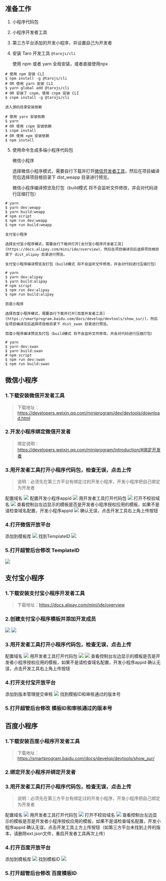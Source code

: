 ## 准备工作
1. 小程序代码包
2. 小程序开发者工具
3. 第三方平台添加的开发小程序，并设置自己为开发者
4. 安装 Taro 开发工具 `@tarojs/cli`

    使用 npm 或者 yarn 全局安装，或者直接使用npx
```
# 使用 npm 安装 CLI
$ npm install -g @tarojs/cli
# OR 使用 yarn 安装 CLI
$ yarn global add @tarojs/cli
# OR 安装了 cnpm，使用 cnpm 安装 CLI
$ cnpm install -g @tarojs/cli
```
    进入源码目录安装依赖
```
# 使用 yarn 安装依赖
$ yarn
# OR 使用 cnpm 安装依赖
$ cnpm install
# OR 使用 npm 安装依赖
$ npm install
```
5. 使用命令生成多端小程序代码包

    微信小程序

    选择微信小程序模式，需要自行下载并打开[微信开发者工具](https://developers.weixin.qq.com/miniprogram/dev/devtools/download.html)，然后在项目编译完后选择项目根目录下 dist_weapp 目录进行预览。

    微信小程序编译预览及打包（build模式 将不会监听文件修改，并会对代码进行压缩打包）
```
# yarn
$ yarn dev:weapp
$ yarn build:weapp
# npm script
$ npm run dev:weapp
$ npm run build:weapp
```

    支付宝小程序

    选择支付宝小程序模式，需要自行下载并打开[支付宝小程序开发者工具](https://docs.alipay.com/mini/ide/overview)，然后在项目编译完后选择项目根目录下 dist_alipay 目录进行预览。

    支付宝小程序编译预览及打包（build模式 将不会监听文件修改，并会对代码进行压缩打包）
```
# yarn
$ yarn dev:alipay
$ yarn build:alipay
# npm script
$ npm run dev:alipay
$ npm run build:alipay
```

    百度小程序

    选择百度小程序模式，需要自行下载并打开[百度开发者工具](https://smartprogram.baidu.com/docs/develop/devtools/show_sur/)，然后在项目编译完后选择项目根目录下 dist_swan 目录进行预览。

    百度小程序编译预览及打包（build模式 将不会监听文件修改，并会对代码进行压缩打包）
```
# yarn
$ yarn dev:swan
$ yarn build:swan
# npm script
$ npm run dev:swan
$ npm run build:swan
```

## **微信小程序**
    
### 1.下载安装微信开发者工具
> 下载地址：https://developers.weixin.qq.com/miniprogram/dev/devtools/download.html

### 2.开发小程序绑定微信开发者
> 绑定说明：https://developers.weixin.qq.com/miniprogram/introduction/#绑定开发者

### 3.用开发者工具打开小程序代码包，检查无误，点击上传
> 说明：必须先在第三方平台有绑定过的开发小程序，开发小程序把自己绑定为开发者

配置域名
![](./thumb/screenshot_1551951474343.png)
配置开发小程序appid
![](./thumb/screenshot_1543549707089.png)
用开发者工具打开代码包
![](./thumb/screenshot_1543549738145.png)
打开不校验域名
![](./thumb/screenshot_1543550105589.png)
查看控制台左边显示的模板是否是开发者小程序授权应用的模板，如果不是请检查域名配置，开发小程序appid
![](./thumb/screenshot_1543549992623.png)
确认无误，点击开发工具右上角上传按钮

### 4.打开微信开放平台
添加到模板库
![](./thumb/screenshot_1543550417614.png)
找到TemplateID
![](./thumb/screenshot_1543550508926.png)

### 5.打开超管后台修改 TemplateID
![](./thumb/screenshot_1543552332986.png)

## **支付宝小程序**

### 1.下载安装支付宝小程序开发者工具
> 下载地址：https://docs.alipay.com/mini/ide/overview

### 2.创建支付宝小程序模板并添加开发成员
![](./thumb/screenshot_1551952681419.png)
![](./thumb/screenshot_1551952640772.png)
### 3.用开发者工具打开小程序代码包，检查无误，点击上传

配置域名
![](./thumb/screenshot_1551951474343.png)
用开发者工具打开代码包
![](./thumb/screenshot_1551952738793.png)
![](./thumb/screenshot_1551952839703.png)
查看控制台左边显示的模板是否是开发者小程序授权应用的模板，如果不是请检查域名配置，开发小程序appid
确认无误，点击开发工具右上角上传按钮

### 4.打开支付宝开放平台
添加到版本管理提交审核
![](./thumb/screenshot_1551953048346.png)
找到模板ID和审核通过的版本号

### 5.打开超管后台修改 模板ID和审核通过的版本号

## **百度小程序**

### 1.下载安装百度小程序开发者工具
> 下载地址：https://smartprogram.baidu.com/docs/develop/devtools/show_sur/

### 2.绑定开发小程序并绑定开发者

### 3.用开发者工具打开小程序代码包，检查无误，点击上传
> 说明：必须先在第三方平台有绑定过的开发小程序，开发小程序把自己绑定为开发者

配置域名
![](./thumb/screenshot_1551951474343.png)
用开发者工具打开代码包
![](./thumb/screenshot_1551952050986.png)
打开不校验域名
![](./thumb/screenshot_1551952962300.png)
查看控制台左边显示的模板是否是开发者小程序授权应用的模板，如果不是请检查域名配置，开发小程序appid
确认无误，点击开发工具上方上传按钮（如第三方平台未找到上传的版本，请删除ext.json文件，重启开发者工具再次上传）

### 4.打开百度开放平台
添加到模板库
![](./thumb/screenshot_1551952208312.png)
找到模板ID
![](./thumb/screenshot_1551952240120.png)

### 5.打开超管后台修改 百度模板ID

